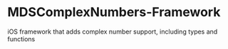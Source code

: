 # MDSComplexNumbers-Framework
iOS framework that adds complex number support, including types and functions
